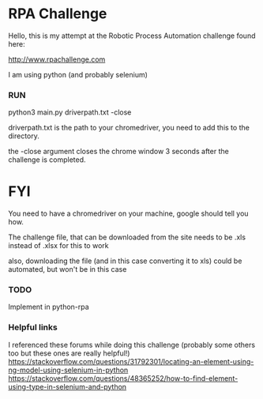 # RPA Challenge

Hello, this is my attempt at the Robotic Process Automation challenge found here:

http://www.rpachallenge.com

I am using python (and probably selenium)

### RUN

python3 main.py driverpath.txt -close

driverpath.txt is the path to your chromedriver, you need to add this to the directory.

the -close argument closes the chrome window 3 seconds after the challenge is completed.

# FYI

You need to have a chromedriver on your machine, google should tell you how.

The challenge file, that can be downloaded from the site needs to be .xls instead of .xlsx for this to work

also, downloading the file (and in this case converting it to xls) could be automated, but won't be in this case

### TODO

Implement in python-rpa 

### Helpful links

I referenced these forums while doing this challenge (probably some others too but these ones are really helpful!)
https://stackoverflow.com/questions/31792301/locating-an-element-using-ng-model-using-selenium-in-python
https://stackoverflow.com/questions/48365252/how-to-find-element-using-type-in-selenium-and-python
